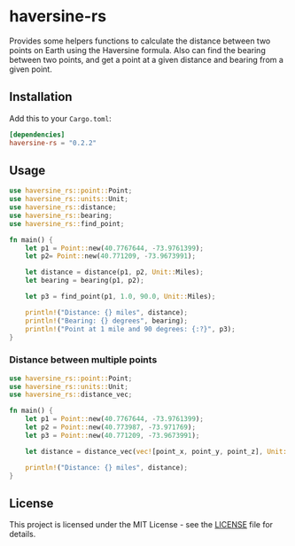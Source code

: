 # haversine-rs

Provides some helpers functions to calculate the distance between two points on Earth using the Haversine formula. Also can find the bearing between two points, and get a point at a given distance and bearing from a given point.

## Installation

Add this to your `Cargo.toml`:

```toml
[dependencies]
haversine-rs = "0.2.2"
```

## Usage

```rust
use haversine_rs::point::Point;
use haversine_rs::units::Unit;
use haversine_rs::distance;
use haversine_rs::bearing;
use haversine_rs::find_point;

fn main() {
    let p1 = Point::new(40.7767644, -73.9761399);
    let p2= Point::new(40.771209, -73.9673991);

    let distance = distance(p1, p2, Unit::Miles);
    let bearing = bearing(p1, p2);

    let p3 = find_point(p1, 1.0, 90.0, Unit::Miles);

    println!("Distance: {} miles", distance);
    println!("Bearing: {} degrees", bearing);
    println!("Point at 1 mile and 90 degrees: {:?}", p3);
}
```

### Distance between multiple points

```rust
use haversine_rs::point::Point;
use haversine_rs::units::Unit;
use haversine_rs::distance_vec;

fn main() {
    let p1 = Point::new(40.7767644, -73.9761399);
    let p2 = Point::new(40.773987, -73.971769);
    let p3 = Point::new(40.771209, -73.9673991);

    let distance = distance_vec(vec![point_x, point_y, point_z], Unit::Miles);

    println!("Distance: {} miles", distance);
}
```

## License

This project is licensed under the MIT License - see the [LICENSE](LICENSE) file for details.
